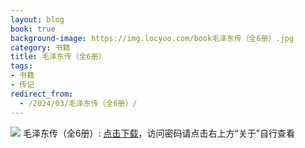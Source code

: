 ```yaml
---
layout: blog
book: true
background-image: https://img.locyoo.com/book毛泽东传（全6册）.jpg
category: 书籍
title: 毛泽东传（全6册）
tags:
- 书籍
- 传记
redirect_from:
  - /2024/03/毛泽东传（全6册）/
---
```

![](https://img.locyoo.com/book毛泽东传（全6册）.jpg)
毛泽东传（全6册）: <a name = "ref1" href="https://url18.ctfile.com/d/50983618-60576376-7a869c?p=3619">点击下载</a>，访问密码请点击右上方“关于”自行查看